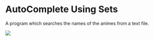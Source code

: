 # AutoComplete Using Sets

A program which searches the names of the animes from a text file.

<img src = "https://media.giphy.com/media/IW14p8u1f4ZYA4Uims/giphy.gif" />
